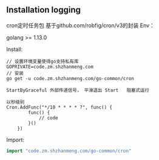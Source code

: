 ## Installation logging

cron定时任务包
基于github.com/robfig/cron/v3的封装
Env：

golang >= 1.13.0

Install:

```
// 设置环境变量使得go支持私有库
GOPRIVATE=code.zm.shzhanmeng.com
// 安装
go get -u code.zm.shzhanmeng.com/go-common/cron
```

``
    StartByGraceful 外部传递信号， 平滑退出
    Start   阻塞式运行
``
```
以秒级别
Cron.AddFunc("*/10 * * * * ?", func() {
		func() {
			// code
		}()
	})
```

Import:

```go
import "code.zm.shzhanmeng.com/go-common/cron"
```